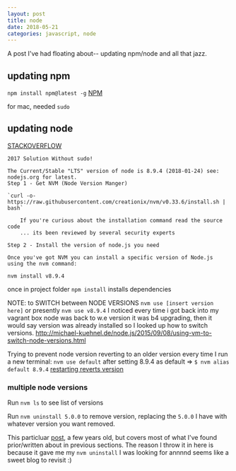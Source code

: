```yaml
---
layout: post
title: node
date: 2018-05-21
categories: javascript, node
---
```


A post I've had floating about-- updating npm/node and all that jazz.

## updating npm
`npm install npm@latest -g`
[NPM](https://docs.npmjs.com/getting-started/installing-node)

for mac, needed `sudo`

## updating node 

[STACKOVERFLOW](https://stackoverflow.com/questions/10075990/upgrading-node-js-to-latest-version#10076029)

```  
2017 Solution Without sudo!

The Current/Stable "LTS" version of node is 8.9.4 (2018-01-24) see: nodejs.org for latest.
Step 1 - Get NVM (Node Version Manger)

`curl -o- https://raw.githubusercontent.com/creationix/nvm/v0.33.6/install.sh | bash`

    If you're curious about the installation command read the source code
    ... its been reviewed by several security experts

Step 2 - Install the version of node.js you need

Once you've got NVM you can install a specific version of Node.js using the nvm command:

nvm install v8.9.4

```

once in project folder `npm install` installs dependencies

NOTE: to SWITCH between NODE VERSIONS `nvm use [insert version here]` or presently `nvm use v8.9.4`
	I noticed every time i got back into my vagrant box node was back to w.e version it was b4 upgrading, then it would say version was already installed so I looked up how to switch versions. 
	http://michael-kuehnel.de/node.js/2015/09/08/using-vm-to-switch-node-versions.html

Trying to prevent node version reverting to an older version every time I run a new terminal:
`nvm use default` after setting 8.9.4 as default => `$ nvm alias default 8.9.4`
[restarting reverts version](https://stackoverflow.com/questions/36098765/why-restarting-reverts-the-version-of-node#36099044)

### multiple node versions
Run `nvm ls` to see list of versions 

Run `nvm uninstall 5.0.0` to remove version, replacing the `5.0.0` I have with whatever version you want removed.

This particluar [post](https://davidwalsh.name/nvm), a few years old, but covers most of what I've found prior/written about in previous sections. The reason I throw it in here is because it gave me my `nvm uninstall` I was looking for annnnd seems like a sweet blog to revisit :)